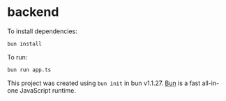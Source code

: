 # backend

To install dependencies:

```bash
bun install
```

To run:

```bash
bun run app.ts
```

This project was created using `bun init` in bun v1.1.27. [Bun](https://bun.sh) is a fast all-in-one JavaScript runtime.
